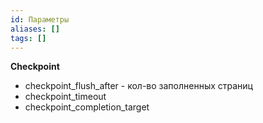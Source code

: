 ```yaml
---
id: Параметры
aliases: []
tags: []
---
```


**Checkpoint**

- checkpoint_flush_after - кол-во заполненных страниц
- checkpoint_timeout
- checkpoint_completion_target
